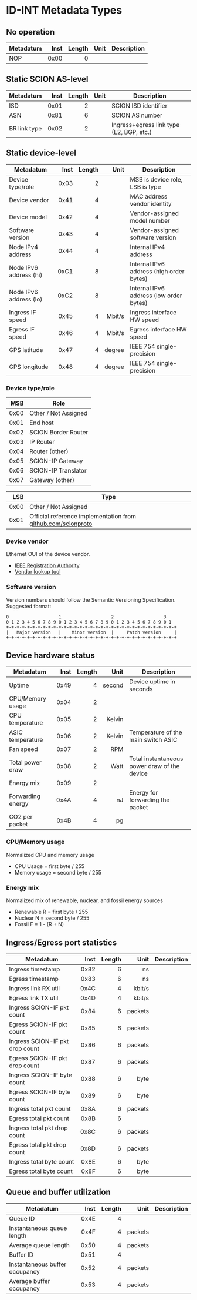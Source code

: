 # ID-INT Metadata Types
## No operation

Metadatum                       | Inst | Length |   Unit  | Description
--------------------------------|-----:|-------:|--------:|-----------------------------------------
NOP                             | 0x00 |      0 |         |

## Static SCION AS-level

Metadatum                       | Inst | Length |   Unit  | Description
--------------------------------|-----:|-------:|--------:|-----------------------------------------
ISD                             | 0x01 |      2 |         | SCION ISD identifier
ASN                             | 0x81 |      6 |         | SCION AS number
BR link type                    | 0x02 |      2 |         | Ingress+egress link type (L2, BGP, etc.)

## Static device-level

Metadatum                       | Inst | Length |   Unit  | Description
--------------------------------|-----:|-------:|--------:|-----------------------------------------
Device type/role                | 0x03 |      2 |         | MSB is device role, LSB is type
Device vendor                   | 0x41 |      4 |         | MAC address vendor identity
Device model                    | 0x42 |      4 |         | Vendor-assigned model number
Software version                | 0x43 |      4 |         | Vendor-assigned software version
Node IPv4 address               | 0x44 |      4 |         | Internal IPv4 address
Node IPv6 address (hi)          | 0xC1 |      8 |         | Internal IPv6 address (high order bytes)
Node IPv6 address (lo)          | 0xC2 |      8 |         | Internal IPv6 address (low order bytes)
Ingress IF speed                | 0x45 |      4 |  Mbit/s | Ingress interface HW speed
Egress IF speed                 | 0x46 |      4 |  Mbit/s | Egress interface HW speed
GPS latitude                    | 0x47 |      4 |  degree | IEEE 754 single-precision
GPS longitude                   | 0x48 |      4 |  degree | IEEE 754 single-precision

### Device type/role

MSB  | Role
----:|---------------------
0x00 | Other / Not Assigned
0x01 | End host
0x02 | SCION Border Router
0x03 | IP Router
0x04 | Router (other)
0x05 | SCION-IP Gateway
0x06 | SCION-IP Translator
0x07 | Gateway (other)

LSB  | Type
----:|-------------------------------------------------------------
0x00 | Other / Not Assigned
0x01 | Official reference implementation from [github.com/scionproto](https://github.com/scionproto)

### Device vendor

Ethernet OUI of the device vendor.
- [IEEE Registration Authority](https://standards.ieee.org/products-programs/regauth/)
- [Vendor lookup tool](https://www.wireshark.org/tools/oui-lookup.html)

### Software version

Version numbers should follow the Semantic Versioning Specification.
Suggested format:
```
0                   1                   2                   3
0 1 2 3 4 5 6 7 8 9 0 1 2 3 4 5 6 7 8 9 0 1 2 3 4 5 6 7 8 9 0 1
+-+-+-+-+-+-+-+-+-+-+-+-+-+-+-+-+-+-+-+-+-+-+-+-+-+-+-+-+-+-+-+-+
|   Major version   |    Minor version  |     Patch version     |
+-+-+-+-+-+-+-+-+-+-+-+-+-+-+-+-+-+-+-+-+-+-+-+-+-+-+-+-+-+-+-+-+
```


## Device hardware status

Metadatum                       | Inst | Length |   Unit  | Description
--------------------------------|-----:|-------:|--------:|-----------------------------------------
Uptime                          | 0x49 |      4 |  second | Device uptime in seconds
CPU/Memory usage                | 0x04 |      2 |         |
CPU temperature                 | 0x05 |      2 |  Kelvin |
ASIC temperature                | 0x06 |      2 |  Kelvin | Temperature of the main switch ASIC
Fan speed                       | 0x07 |      2 |     RPM |
Total power draw                | 0x08 |      2 |    Watt | Total instantaneous power draw of the device
Energy mix                      | 0x09 |      2 |         |
Forwarding energy               | 0x4A |      4 |      nJ | Energy for forwarding the packet
CO2 per packet                  | 0x4B |      4 |      pg |

### CPU/Memory usage

Normalized CPU and memory usage
- CPU Usage = first byte / 255
- Memory usage = second byte / 255

### Energy mix

Normalized mix of renewable, nuclear, and fossil energy sources
- Renewable R = first byte / 255
- Nuclear   N = second byte / 255
- Fossil    F = 1 - (R + N)


## Ingress/Egress port statistics

Metadatum                       | Inst | Length |   Unit  | Description
--------------------------------|-----:|-------:|--------:|-----------------------------------------
Ingress timestamp               | 0x82 |      6 |      ns |
Egress timestamp                | 0x83 |      6 |      ns |
Ingress link RX util            | 0x4C |      4 |  kbit/s |
Egress link TX util             | 0x4D |      4 |  kbit/s |
Ingress SCION-IF pkt count      | 0x84 |      6 | packets |
Egress SCION-IF pkt count       | 0x85 |      6 | packets |
Ingress SCION-IF pkt drop count | 0x86 |      6 | packets |
Egress SCION-IF pkt drop count  | 0x87 |      6 | packets |
Ingress SCION-IF byte count     | 0x88 |      6 |    byte |
Egress SCION-IF byte count      | 0x89 |      6 |    byte |
Ingress total pkt count         | 0x8A |      6 | packets |
Egress total pkt count          | 0x8B |      6 |         |
Ingress total pkt drop count    | 0x8C |      6 | packets |
Egress total pkt drop count     | 0x8D |      6 | packets |
Ingress total byte count        | 0x8E |      6 |    byte |
Egress total byte count         | 0x8F |      6 |    byte |

## Queue and buffer utilization

Metadatum                       | Inst | Length |   Unit  | Description
--------------------------------|-----:|-------:|--------:|-----------------------------------------
Queue ID                        | 0x4E |      4 |         |
Instantaneous queue length      | 0x4F |      4 | packets |
Average queue length            | 0x50 |      4 | packets |
Buffer ID                       | 0x51 |      4 |         |
Instantaneous buffer occupancy  | 0x52 |      4 | packets |
Average buffer occupancy        | 0x53 |      4 | packets |
